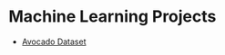 # Machine Learning Projects

- [Avocado Dataset](https://github.com/kasturi-sahu/Machine_Learning_Projects/tree/main/Avocado "Avocado Dataset")

